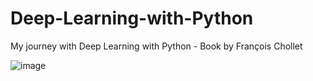 # Deep-Learning-with-Python
My journey with Deep Learning with Python - Book by François Chollet

![image](https://github.com/user-attachments/assets/a12706c2-251d-4566-943d-edabffd12507)
